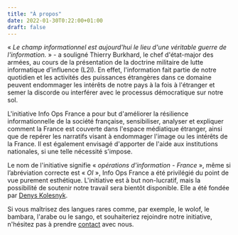 ```yaml
---
title: "À propos"
date: 2022-01-30T0:22:00+01:00
draft: false
---
```


« *Le champ informationnel est aujourd'hui le lieu d'une véritable guerre de l'information.* » - a souligné Thierry Burkhard, le chef d'état-major des armées, au cours de la présentation de la doctrine militaire de lutte informatique d’influence (L2I). En effet, l'information fait partie de notre quotidien et les activités des puissances étrangères dans ce domaine peuvent endommager les intérêts de notre pays à la fois à l'étranger et semer la discorde ou interférer avec le processus démocratique sur notre sol.

L'initiative Info Ops France a pour but d'améliorer la résilience informationnelle de la société française, sensibiliser, analyser et expliquer comment la France est couverte dans l'espace médiatique étranger, ainsi que de repérer les narratifs visant à endommager l'image ou les intérêts de la France. Il est également envisagé d'apporter de l'aide aux institutions nationales, si une telle nécessité s'impose.

Le nom de l'initiative signifie « *opérations d'information - France* », même si l’abréviation correcte est « *OI* », Info Ops France a été privilégié du point de vue purement esthétique. L'initiative est à but non-lucratif, mais la possibilité de soutenir notre travail sera bientôt disponible. Elle a été fondée par [Denys Kolesnyk](https://kolesnyk.fr).

Si vous maîtrisez des langues rares comme, par exemple, le wolof, le bambara, l'arabe ou le sango, et souhaiteriez rejoindre notre initiative, n'hésitez pas à prendre [contact](mailto:contact@infoops.fr) avec nous.